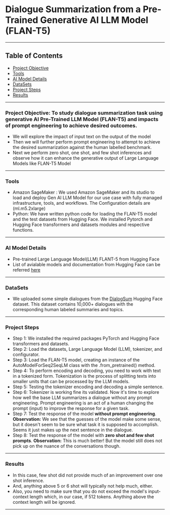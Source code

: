 # Dialogue Summarization from a Pre-Trained Generative AI LLM Model (FLAN-T5)
---
## Table of Contents
- [Project Objective](#project-objective)
- [Tools](#tools)
- [AI Model Details](#ai-model-details)
- [DataSets](#datasets)
- [Project Steps](#project-steps)
- [Results](#results)
---
### Project Objective: To study dialogue summarization task using generative AI Pre-Trained LLM Model (FLAN-T5) and impacts of prompt engineering to achieve desired outcomes.
* We will explore the impact of input text on the output of the model
* Then we will further perform prompt engineering to attempt to achieve the desired summarization against the human labelled benchmark. 
* Next we perform zero shot, one shot, and few shot inferences and observe how it can enhance the generative output of Large Language Models like FLAN-T5 Model
---
### Tools
- Amazon SageMaker :  We used Amazon SageMaker and its studio to load and deploy Gen AI LLM Model for our use case with fully managed infrastructure, tools, and workflows. The Configuration details are (ml.m5.2xlarge)
- Python:
           We have written python code for loading the FLAN-T5 model and the test datasets from Hugging Face.
           We installed Pytorch and Hugging Face transformers and datasets modules and respective functions.
---
### AI Model Details
- Pre-trained Large Language Model(LLM) FLANT-5 from Hugging Face
- List of avialable models and documentation from Hugging Face can be referred [here](https://huggingface.co/docs/transformers/index)
___
### DataSets 
- We uploaded some simple dialogues from the [DialogSum](https://huggingface.co/datasets/knkarthick/dialogsum) Hugging Face dataset. This dataset contains 10,000+ dialogues with the corresponding human labeled summaries and topics. 
---
### Project Steps
* Step 1: We installed the required packages PyTorch and Hugging Face transformers and datasets.
* Step 2: Load the datasets, Large Language Model (LLM), tokenizer, and configurator.
* Step 3: Load the FLAN-T5 model, creating an instance of the AutoModelForSeq2SeqLM class with the .from_pretrained() method.
* Step 4: To perform encoding and decoding, you need to work with text in a tokenized form. Tokenization is the process of splitting texts into smaller units that can be processed by the LLM models.
* Step 5: Testing the tokenizer encoding and decoding a simple sentence.
* Step 6: Tokenizer is working fine its validated. Now it's time to explore how well the base LLM summarizes a dialogue without any prompt engineering. Prompt engineering is an act of a human changing the prompt (input) to improve the response for a given task.
* Step 7: Test the response of the model **without prompt engineering**. **Observation:** We see that the guesses of the model make some sense, but it doesn't seem to be sure what task it is supposed to accomplish. Seems it just makes up the next sentence in the dialogue.
* Step 8: Test the response of the model with **zero shot and few shot prompts**.
  **Observation:** This is much better! But the model still does not pick up on the nuance of the conversations though.
---
### Results
* In this case, few shot did not provide much of an improvement over one shot inference.
* And, anything above 5 or 6 shot will typically not help much, either.
* Also, you need to make sure that you do not exceed the model's input-context length which, in our case, if 512 tokens. Anything above the context length will be ignored.
---

